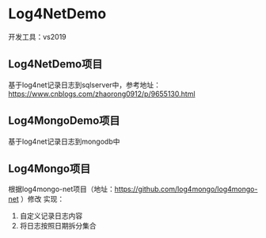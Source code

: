 # Log4NetDemo
开发工具：vs2019

## Log4NetDemo项目
基于log4net记录日志到sqlserver中，参考地址：https://www.cnblogs.com/zhaorong0912/p/9655130.html

## Log4MongoDemo项目
基于log4net记录日志到mongodb中

## Log4Mongo项目
根据log4mongo-net项目（地址：https://github.com/log4mongo/log4mongo-net ）修改
实现：
1. 自定义记录日志内容
2. 将日志按照日期拆分集合
